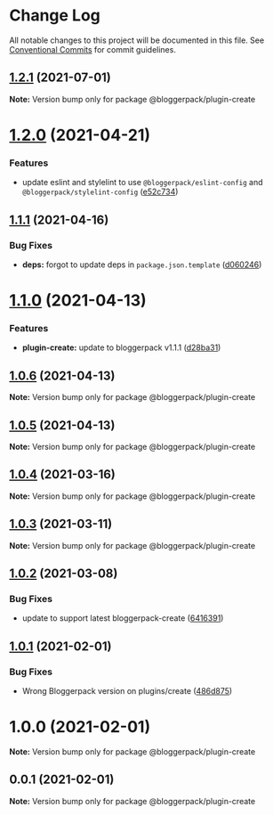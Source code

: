 # Change Log

All notable changes to this project will be documented in this file.
See [Conventional Commits](https://conventionalcommits.org) for commit guidelines.

## [1.2.1](https://github.com/bloggerpack/bloggerpack/compare/@bloggerpack/plugin-create@1.2.0...@bloggerpack/plugin-create@1.2.1) (2021-07-01)

**Note:** Version bump only for package @bloggerpack/plugin-create





# [1.2.0](https://github.com/bloggerpack/bloggerpack/compare/@bloggerpack/plugin-create@1.1.1...@bloggerpack/plugin-create@1.2.0) (2021-04-21)


### Features

* update eslint and stylelint to use `@bloggerpack/eslint-config` and `@bloggerpack/stylelint-config` ([e52c734](https://github.com/bloggerpack/bloggerpack/commit/e52c73445c7cdb99b3ec34eef44ecc9c28d63bcf))





## [1.1.1](https://github.com/bloggerpack/bloggerpack/compare/@bloggerpack/plugin-create@1.1.0...@bloggerpack/plugin-create@1.1.1) (2021-04-16)


### Bug Fixes

* **deps:** forgot to update deps in `package.json.template` ([d060246](https://github.com/bloggerpack/bloggerpack/commit/d060246a0e39415ba9556e2ff11675fabda4892b))





# [1.1.0](https://github.com/bloggerpack/bloggerpack/compare/@bloggerpack/plugin-create@1.0.6...@bloggerpack/plugin-create@1.1.0) (2021-04-13)


### Features

* **plugin-create:** update to bloggerpack v1.1.1 ([d28ba31](https://github.com/bloggerpack/bloggerpack/commit/d28ba31b57167d12ca41a6eb8d1944e56386cf2f))





## [1.0.6](https://github.com/bloggerpack/bloggerpack/compare/@bloggerpack/plugin-create@1.0.5...@bloggerpack/plugin-create@1.0.6) (2021-04-13)

**Note:** Version bump only for package @bloggerpack/plugin-create





## [1.0.5](https://github.com/bloggerpack/bloggerpack/compare/@bloggerpack/plugin-create@1.0.4...@bloggerpack/plugin-create@1.0.5) (2021-04-13)

**Note:** Version bump only for package @bloggerpack/plugin-create





## [1.0.4](https://github.com/bloggerpack/bloggerpack/compare/@bloggerpack/plugin-create@1.0.3...@bloggerpack/plugin-create@1.0.4) (2021-03-16)

**Note:** Version bump only for package @bloggerpack/plugin-create





## [1.0.3](https://github.com/bloggerpack/bloggerpack/compare/@bloggerpack/plugin-create@1.0.2...@bloggerpack/plugin-create@1.0.3) (2021-03-11)

**Note:** Version bump only for package @bloggerpack/plugin-create





## [1.0.2](https://github.com/bloggerpack/bloggerpack/compare/@bloggerpack/plugin-create@1.0.1...@bloggerpack/plugin-create@1.0.2) (2021-03-08)


### Bug Fixes

* update to support latest bloggerpack-create ([6416391](https://github.com/bloggerpack/bloggerpack/commit/64163918ef08a8c6392ca5f9b33d159f01ec4d45))





## [1.0.1](https://github.com/bloggerpack/bloggerpack/compare/@bloggerpack/plugin-create@1.0.0...@bloggerpack/plugin-create@1.0.1) (2021-02-01)


### Bug Fixes

* Wrong Bloggerpack version on plugins/create ([486d875](https://github.com/bloggerpack/bloggerpack/commit/486d875f31c76c1ce3d2d2b8d341ae1afa174bad))





# 1.0.0 (2021-02-01)

**Note:** Version bump only for package @bloggerpack/plugin-create





## 0.0.1 (2021-02-01)

**Note:** Version bump only for package @bloggerpack/plugin-create
